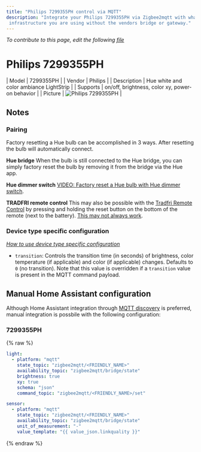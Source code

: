 ```yaml
---
title: "Philips 7299355PH control via MQTT"
description: "Integrate your Philips 7299355PH via Zigbee2mqtt with whatever smart home
 infrastructure you are using without the vendors bridge or gateway."
---
```


*To contribute to this page, edit the following
[file](https://github.com/Koenkk/zigbee2mqtt.io/blob/master/docgen/device_page_notes.js)*

# Philips 7299355PH

| Model | 7299355PH  |
| Vendor  | Philips  |
| Description | Hue white and color ambiance LightStrip |
| Supports | on/off, brightness, color xy, power-on behavior |
| Picture | ![Philips 7299355PH](../images/devices/7299355PH.jpg) |

## Notes


### Pairing
Factory resetting a Hue bulb can be accomplished in 3 ways.
After resetting the bulb will automatically connect.

**Hue bridge**
When the bulb is still connected to the Hue bridge, you can simply factory reset the bulb
by removing it from the bridge via the Hue app.

**Hue dimmer switch**
[VIDEO: Factory reset a Hue bulb with Hue dimmer switch](https://www.youtube.com/watch?v=qvlEAELiJKs).

**TRADFRI remote control**
This may also be possible with the
[Tradfri Remote Control](https://www.ikea.com/us/en/images/products/tradfri-remote-control__0489469_PE623665_S4.JPG)
by pressing and holding the reset button on the bottom of the remote (next to the battery).
[This may not always work](https://github.com/Koenkk/zigbee2mqtt/issues/296#issuecomment-416923751).


### Device type specific configuration
*[How to use device type specific configuration](../configuration/device_specific_configuration.md)*


* `transition`: Controls the transition time (in seconds) of brightness,
color temperature (if applicable) and color (if applicable) changes. Defaults to `0` (no transition).
Note that this value is overridden if a `transition` value is present in the MQTT command payload.


## Manual Home Assistant configuration
Although Home Assistant integration through [MQTT discovery](../integration/home_assistant) is preferred,
manual integration is possbile with the following configuration:


### 7299355PH
{% raw %}
```yaml
light:
  - platform: "mqtt"
    state_topic: "zigbee2mqtt/<FRIENDLY_NAME>"
    availability_topic: "zigbee2mqtt/bridge/state"
    brightness: true
    xy: true
    schema: "json"
    command_topic: "zigbee2mqtt/<FRIENDLY_NAME>/set"

sensor:
  - platform: "mqtt"
    state_topic: "zigbee2mqtt/<FRIENDLY_NAME>"
    availability_topic: "zigbee2mqtt/bridge/state"
    unit_of_measurement: "-"
    value_template: "{{ value_json.linkquality }}"
```
{% endraw %}


